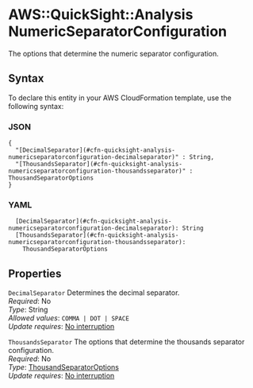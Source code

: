 # AWS::QuickSight::Analysis NumericSeparatorConfiguration<a name="aws-properties-quicksight-analysis-numericseparatorconfiguration"></a>

The options that determine the numeric separator configuration\.

## Syntax<a name="aws-properties-quicksight-analysis-numericseparatorconfiguration-syntax"></a>

To declare this entity in your AWS CloudFormation template, use the following syntax:

### JSON<a name="aws-properties-quicksight-analysis-numericseparatorconfiguration-syntax.json"></a>

```
{
  "[DecimalSeparator](#cfn-quicksight-analysis-numericseparatorconfiguration-decimalseparator)" : String,
  "[ThousandsSeparator](#cfn-quicksight-analysis-numericseparatorconfiguration-thousandsseparator)" : ThousandSeparatorOptions
}
```

### YAML<a name="aws-properties-quicksight-analysis-numericseparatorconfiguration-syntax.yaml"></a>

```
  [DecimalSeparator](#cfn-quicksight-analysis-numericseparatorconfiguration-decimalseparator): String
  [ThousandsSeparator](#cfn-quicksight-analysis-numericseparatorconfiguration-thousandsseparator): 
    ThousandSeparatorOptions
```

## Properties<a name="aws-properties-quicksight-analysis-numericseparatorconfiguration-properties"></a>

`DecimalSeparator`  <a name="cfn-quicksight-analysis-numericseparatorconfiguration-decimalseparator"></a>
Determines the decimal separator\.  
*Required*: No  
*Type*: String  
*Allowed values*: `COMMA | DOT | SPACE`  
*Update requires*: [No interruption](https://docs.aws.amazon.com/AWSCloudFormation/latest/UserGuide/using-cfn-updating-stacks-update-behaviors.html#update-no-interrupt)

`ThousandsSeparator`  <a name="cfn-quicksight-analysis-numericseparatorconfiguration-thousandsseparator"></a>
The options that determine the thousands separator configuration\.  
*Required*: No  
*Type*: [ThousandSeparatorOptions](aws-properties-quicksight-analysis-thousandseparatoroptions.md)  
*Update requires*: [No interruption](https://docs.aws.amazon.com/AWSCloudFormation/latest/UserGuide/using-cfn-updating-stacks-update-behaviors.html#update-no-interrupt)